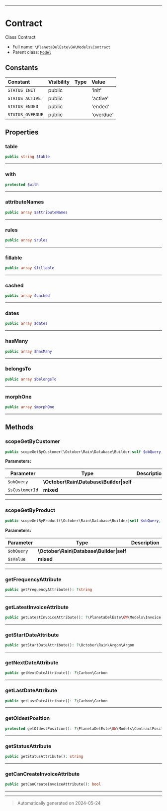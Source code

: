 ***

# Contract

Class Contract



* Full name: `\PlanetaDelEste\GW\Models\Contract`
* Parent class: [`Model`](../../../Model.md)


## Constants

| Constant | Visibility | Type | Value |
|:---------|:-----------|:-----|:------|
|`STATUS_INIT`|public| |&#039;init&#039;|
|`STATUS_ACTIVE`|public| |&#039;active&#039;|
|`STATUS_ENDED`|public| |&#039;ended&#039;|
|`STATUS_OVERDUE`|public| |&#039;overdue&#039;|

## Properties


### table



```php
public string $table
```






***

### with



```php
protected $with
```






***

### attributeNames



```php
public array $attributeNames
```






***

### rules



```php
public array $rules
```






***

### fillable



```php
public array $fillable
```






***

### cached



```php
public array $cached
```






***

### dates



```php
public array $dates
```






***

### hasMany



```php
public array $hasMany
```






***

### belongsTo



```php
public array $belongsTo
```






***

### morphOne



```php
public array $morphOne
```






***

## Methods


### scopeGetByCustomer



```php
public scopeGetByCustomer(\October\Rain\Database\Builder|self $obQuery, mixed $sCustomerId): \October\Rain\Database\Builder|self
```








**Parameters:**

| Parameter | Type | Description |
|-----------|------|-------------|
| `$obQuery` | **\October\Rain\Database\Builder&#124;self** |  |
| `$sCustomerId` | **mixed** |  |





***

### scopeGetByProduct



```php
public scopeGetByProduct(\October\Rain\Database\Builder|self $obQuery, mixed $sValue): \October\Rain\Database\Builder|self
```








**Parameters:**

| Parameter | Type | Description |
|-----------|------|-------------|
| `$obQuery` | **\October\Rain\Database\Builder&#124;self** |  |
| `$sValue` | **mixed** |  |





***

### getFrequencyAttribute



```php
public getFrequencyAttribute(): ?string
```












***

### getLatestInvoiceAttribute



```php
public getLatestInvoiceAttribute(): ?\PlanetaDelEste\GW\Models\Invoice
```












***

### getStartDateAttribute



```php
public getStartDateAttribute(): ?\October\Rain\Argon\Argon
```












***

### getNextDateAttribute



```php
public getNextDateAttribute(): ?\Carbon\Carbon
```












***

### getLastDateAttribute



```php
public getLastDateAttribute(): ?\Carbon\Carbon
```












***

### getOldestPosition



```php
protected getOldestPosition(): ?\PlanetaDelEste\GW\Models\ContractPosition
```












***

### getStatusAttribute



```php
public getStatusAttribute(): string
```












***

### getCanCreateInvoiceAttribute



```php
public getCanCreateInvoiceAttribute(): bool
```












***


***
> Automatically generated on 2024-05-24
